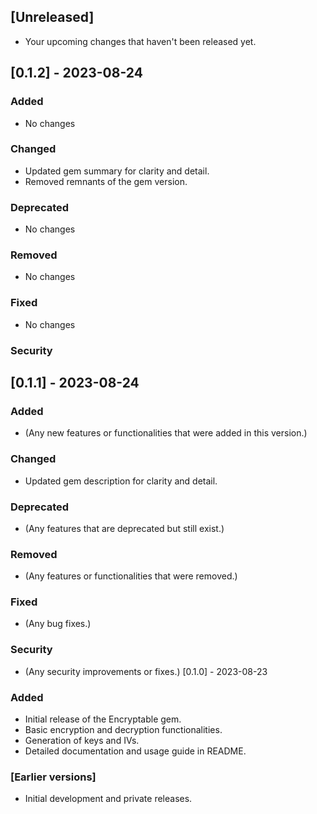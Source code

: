 ## [Unreleased]

- Your upcoming changes that haven't been released yet.

## [0.1.2] - 2023-08-24

### Added

- No changes

### Changed

- Updated gem summary for clarity and detail.
- Removed remnants of the gem version.

### Deprecated

- No changes

### Removed

- No changes

### Fixed

- No changes

### Security

## [0.1.1] - 2023-08-24

### Added

- (Any new features or functionalities that were added in this version.)

### Changed

- Updated gem description for clarity and detail.

### Deprecated

- (Any features that are deprecated but still exist.)

### Removed

- (Any features or functionalities that were removed.)

### Fixed

- (Any bug fixes.)

### Security

- (Any security improvements or fixes.)
  [0.1.0] - 2023-08-23

### Added

- Initial release of the Encryptable gem.
- Basic encryption and decryption functionalities.
- Generation of keys and IVs.
- Detailed documentation and usage guide in README.

### [Earlier versions]

- Initial development and private releases.
